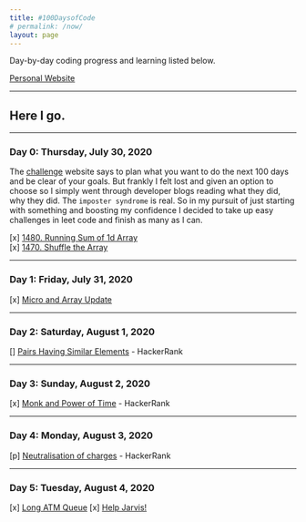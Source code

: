 ```yaml
---
title: #100DaysofCode
# permalink: /now/
layout: page
---
```


Day-by-day coding progress and learning listed below.

[Personal Website](https://cmrmahesh.github.io) 

---

## Here I go.

---

### Day 0: Thursday, July 30, 2020

The [challenge](https://www.100daysofcode.com/) website says to plan what you want to do the next 100 days and be clear of your goals. But frankly I felt lost and given an option to choose so I simply went through developer blogs reading what they did, why they did. The `imposter syndrome` is real. So in my pursuit of just starting with something and boosting my confidence I decided to take up easy challenges in leet code and finish as many as I can.

[x] [1480. Running Sum of 1d Array](https://leetcode.com/problems/running-sum-of-1d-array/)  
[x] [1470. Shuffle the Array](https://leetcode.com/problems/shuffle-the-array)

---

### Day 1: Friday, July 31, 2020

[x] [Micro and Array Update](https://www.hackerearth.com/practice/data-structures/arrays/1-d/practice-problems/algorithm/micro-and-array-update/)  

---

### Day 2: Saturday, August 1, 2020

[] [Pairs Having Similar Elements](https://www.hackerearth.com/practice/data-structures/arrays/1-d/practice-problems/algorithm/pairs-having-similar-element-eed098aa/) - HackerRank

---

### Day 3: Sunday, August 2, 2020

[x] [Monk and Power of Time](https://www.hackerearth.com/practice/data-structures/arrays/1-d/practice-problems/algorithm/monk-and-power-of-time/editorial/) - HackerRank

---

### Day 4: Monday, August 3, 2020

[p] [Neutralisation of charges](https://www.hackerearth.com/practice/data-structures/arrays/1-d/practice-problems/algorithm/charges-repel/description/) - HackerRank

---

### Day 5: Tuesday, August 4, 2020

[x] [Long ATM Queue](https://www.hackerearth.com/practice/data-structures/arrays/1-d/practice-problems/algorithm/long-atm-queue-3/)
[x] [Help Jarvis!](https://www.hackerearth.com/practice/data-structures/arrays/1-d/practice-problems/algorithm/help-jarvis-8a39566e/description/)
